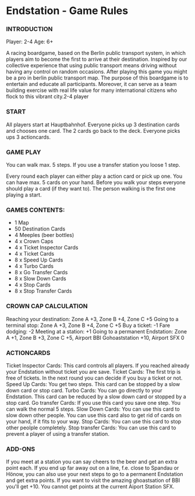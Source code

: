 # Endstation - Game Rules

### INTRODUCTION

Player: 2-4
Age: 6+

A racing boardgame, based on the Berlin public transport system, in which players aim to become the first to arrive at their destination. Inspired by our collective experience that using public transport means driving without having any control on random occasions. After playing this game you might be  a pro in berlin public transport map.
The purpose of this boardgame is to entertain and educate all participants. Moreover, it can serve as a team building exercise with real life value for many international citizens who flock to this vibrant city.2-4 player

### START

All players start at Hauptbahnhof.
Everyone picks up 3 destination cards and chooses one card. The 2 cards go back to the deck.
Everyone picks ups 3 actioncards.

### GAME PLAY

You can walk max. 5 steps. If you use a transfer station you loose 1 step.

Every round each player can either play a action card or pick up one. You can have max. 5 cards on your hand.
Before you walk your steps everyone should play a card (if they want to). The person walking is the first one playing a start.

### GAMES CONTENTS:

- 1 Map
- 50 Destination Cards
- 4 Meeples (beer bottles)
- 4 x Crown Caps
- 4 x Ticket Inspector Cards
- 4 x Ticket Cards
- 8 x Speed Up Cards
- 4 x Turbo Cards
- 8 x Go Transfer Cards
- 8 x Slow Down Cards
- 4 x Stop Cards
- 8 x Stop Transfer Cards

### CROWN CAP CALCULATION

Reaching your destination: Zone A +3, Zone B +4, Zone C +5
Going to a terminal stop:  Zone A +3, Zone B +4, Zone C +5
Buy a ticket: -1
Fare dodging: -2
Meeting at a station: +1
Going to a permanent Endstation: Zone A +1, Zone B +3, Zone C +5, Airport BBI Gohoaststation +10, Airport SFX 0

### ACTIONCARDS
Ticket Inspector Cards: This card controls all players. If you reached already your Endstation without ticket you are save.
Ticket Cards: The first trip is free of tickets. In the next round you can decide if you buy a ticket or not.
Speed Up Cards: You get two steps. This card can be stopped by a slow down card or stop card.
Turbo Cards: You can go directly to your Endstation. This card can be reduced by a slow down card or stopped by a stop card.
Go transfer Cards: If you use this card you save one step. You can walk the normal 5 steps.
Slow Down Cards: You can use this card to slow down other people. You can use this card also to get rid of cards on your hand, if it fits to your way.
Stop Cards: You can use this card to stop other peolple completely.
Stop transfer Cards: You can use this card to prevent a player of using a transfer station.

### ADD-ONS
If you meet at a station you can say cheers to the beer and get an extra point each.
If you end up far away out on a line, f.e. close to Spandau or Hönow, you can also use your next steps to go to a permanent Endstation and get extra points.
If you want to visit the amazing ghoastsation of BBI you'll get +10. You cannot get points at the current Aiport Station SFX.

